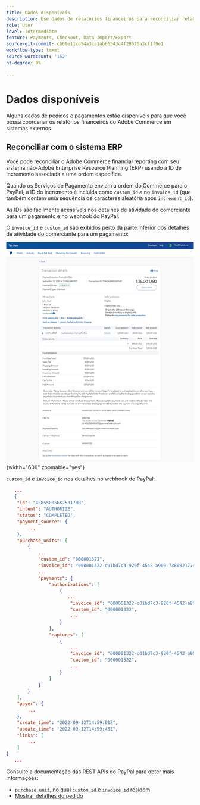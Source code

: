 ```yaml
---
title: Dados disponíveis
description: Use dados de relatórios financeiros para reconciliar relatórios com sistemas não-Commerce.
role: User
level: Intermediate
feature: Payments, Checkout, Data Import/Export
source-git-commit: cb69e11cd54a3ca1ab66543c4f28526a3cf1f9e1
workflow-type: tm+mt
source-wordcount: '152'
ht-degree: 0%

---
```


# Dados disponíveis

Alguns dados de pedidos e pagamentos estão disponíveis para que você possa coordenar os relatórios financeiros do Adobe Commerce em sistemas externos.

## Reconciliar com o sistema ERP

Você pode reconciliar o Adobe Commerce financial reporting com seu sistema não-Adobe Enterprise Resource Planning (ERP) usando a ID de incremento associada a uma ordem específica.

Quando os Serviços de Pagamento enviam a ordem do Commerce para o PayPal, a ID do incremento é incluída como `custom_id` _e_ no `invoice_id` (que também contém uma sequência de caracteres aleatória após `increment_id`).

As IDs são facilmente acessíveis nos detalhes de atividade do comerciante para um pagamento e no webhook do PayPal.

O `invoice_id` e `custom_id` são exibidos perto da parte inferior dos detalhes de atividade do comerciante para um pagamento:

![`custom_id` no detalhe de atividade de comerciante](assets/merchant-activity-ids.png){width="600" zoomable="yes"}

`custom_id` e `invoice_id` nos detalhes no webhook do PayPal:

```json
   ...
   {
    "id": "4E855005GK253170H",
    "intent": "AUTHORIZE",
    "status": "COMPLETED",
    "payment_source": {
        ...
    },
    "purchase_units": [
        {
            ...
            "custom_id": "000001322",
            "invoice_id": "000001322-c01bd7c3-920f-4542-a900-738082177e92",
            ...
            "payments": {
                "authorizations": [
                    {
                       ...
                        "invoice_id": "000001322-c01bd7c3-920f-4542-a900-738082177e92",
                        "custom_id": "000001322",
                        ...
                    }
                ],
                "captures": [
                    {
                        ...
                        "invoice_id": "000001322-c01bd7c3-920f-4542-a900-738082177e92",
                        "custom_id": "000001322",
                        ...
                    }
                ]
            }
        }
    ],
    "payer": {
        ...
    },
    "create_time": "2022-09-12T14:59:01Z",
    "update_time": "2022-09-12T14:59:45Z",
    "links": [
        ...
    ]
}
   ...
```

Consulte a documentação das REST APIs do PayPal para obter mais informações:

* [`purchase_unit`, no qual `custom_id` e `invoice_id` residem](https://developer.paypal.com/docs/api/orders/v2/#definition-purchase_unit)
* [Mostrar detalhes do pedido](https://developer.paypal.com/docs/api/orders/v2/#orders_get)
